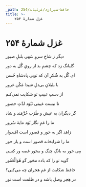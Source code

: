 ```yaml
---
_path: حافظ-شیرازی/غزلیات/254
title: >-
    غزل شمارهٔ ۲۵۴
---
```

# غزل شمارهٔ ۲۵۴

<div class="b" id="bn1"><div class="m1"><p>دیگر ز شاخِ سروِ سَهی بلبلِ صبور</p></div>
<div class="m2"><p>گلبانگ زد که چشمِ بد از رویِ گُل به دور</p></div></div>
<div class="b" id="bn2"><div class="m1"><p>ای گُل به شُکرِ آن که تویی پادشاهِ حُسن</p></div>
<div class="m2"><p>با بلبلانِ بی‌دلِ شیدا مَکُن غرور</p></div></div>
<div class="b" id="bn3"><div class="m1"><p>از دستِ غیبتِ تو شکایت نمی‌کنم</p></div>
<div class="m2"><p>تا نیست غیبتی نَبُوَد لذّتِ حضور</p></div></div>
<div class="b" id="bn4"><div class="m1"><p>گر دیگران به عیش و طَرَب خُرَّمَند و شاد</p></div>
<div class="m2"><p>ما را غمِ نگار بُوَد مایهٔ سُرور</p></div></div>
<div class="b" id="bn5"><div class="m1"><p>زاهد اگر به حور و قصور است امّیدوار</p></div>
<div class="m2"><p>ما را شرابخانه قصور است و یار حور</p></div></div>
<div class="b" id="bn6"><div class="m1"><p>مِی خور به بانگِ چنگ و مخور غصه ور کسی</p></div>
<div class="m2"><p>گوید تو را که باده مخور گو هُوَالْغَفُور</p></div></div>
<div class="b" id="bn7"><div class="m1"><p>حافظ شکایت از غمِ هجران چه می‌کنی؟</p></div>
<div class="m2"><p>در هِجر وصل باشد و در ظلمت است نور</p></div></div>
